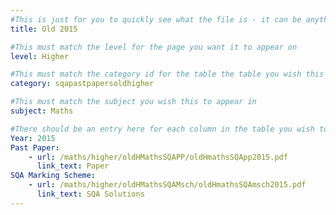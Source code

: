 ```yaml
---
#This is just for you to quickly see what the file is - it can be anything you want
title: Old 2015

#This must match the level for the page you want it to appear on
level: Higher

#This must match the category id for the table the table you wish this to appear in
category: sqapastpapersoldhigher

#This must match the subject you wish this to appear in
subject: Maths

#There should be an entry here for each column in the table you wish to populate:
Year: 2015
Past Paper:
    - url: /maths/higher/oldHMathsSQAPP/oldHmathsSQApp2015.pdf
      link_text: Paper
SQA Marking Scheme:
    - url: /maths/higher/oldHMathsSQAMsch/oldHmathsSQAmsch2015.pdf
      link_text: SQA Solutions
---
```


